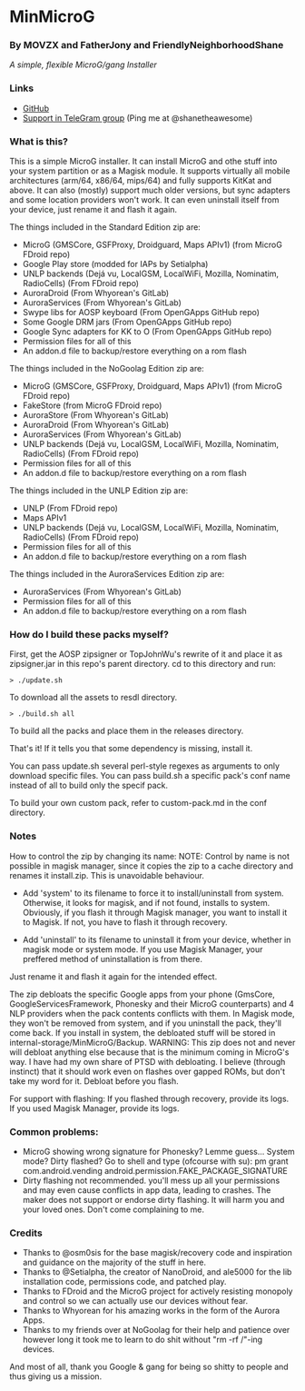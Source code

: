 # MinMicroG

### By MOVZX and FatherJony and FriendlyNeighborhoodShane
*A simple, flexible MicroG/gang Installer*

### Links
* [GitHub](https://github.com/FriendlyNeighborhoodShane/MinMicroG)
* [Support in TeleGram group](https://t.me/joinchat/FyFlS0X2D7f6YNvdxhEsfw) (Ping me at @shanetheawesome)

### What is this?
This is a simple MicroG installer. It can install MicroG and othe stuff into your system partition or as a Magisk module. It supports virtually all mobile architectures (arm/64, x86/64, mips/64) and fully supports KitKat and above. It can also (mostly) support much older versions, but sync adapters and some location providers won't work. It can even uninstall itself from your device, just rename it and flash it again.

The things included in the Standard Edition zip are:
 - MicroG (GMSCore, GSFProxy, Droidguard, Maps APIv1) (from MicroG FDroid repo)
 - Google Play store (modded for IAPs by Setialpha)
 - UNLP backends (Dejá vu, LocalGSM, LocalWiFi, Mozilla, Nominatim, RadioCells) (From FDroid repo)
 - AuroraDroid (From Whyorean's GitLab)
 - AuroraServices (From Whyorean's GitLab)
 - Swype libs for AOSP keyboard (From OpenGApps GitHub repo)
 - Some Google DRM jars (From OpenGApps GitHub repo)
 - Google Sync adapters for KK to O (From OpenGApps GitHub repo)
 - Permission files for all of this
 - An addon.d file to backup/restore everything on a rom flash

The things included in the NoGoolag Edition zip are:
 - MicroG (GMSCore, GSFProxy, Droidguard, Maps APIv1) (from MicroG FDroid repo)
 - FakeStore (from MicroG FDroid repo)
 - AuroraStore (From Whyorean's GitLab)
 - AuroraDroid (From Whyorean's GitLab)
 - AuroraServices (From Whyorean's GitLab)
 - UNLP backends (Dejá vu, LocalGSM, LocalWiFi, Mozilla, Nominatim, RadioCells) (From FDroid repo)
 - Permission files for all of this
 - An addon.d file to backup/restore everything on a rom flash

The things included in the UNLP Edition zip are:
 - UNLP  (From FDroid repo)
 - Maps APIv1
 - UNLP backends (Dejá vu, LocalGSM, LocalWiFi, Mozilla, Nominatim, RadioCells)  (From FDroid repo)
 - Permission files for all of this
 - An addon.d file to backup/restore everything on a rom flash

The things included in the AuroraServices Edition zip are:
 - AuroraServices (From Whyorean's GitLab)
 - Permission files for all of this
 - An addon.d file to backup/restore everything on a rom flash

### How do I build these packs myself?
First, get the AOSP zipsigner or TopJohnWu's rewrite of it and place it as zipsigner.jar in this repo's parent directory.
cd to this directory and run:
```
> ./update.sh
```
To download all the assets to resdl directory.
```
> ./build.sh all
```
To build all the packs and place them in the releases directory.

That's it! If it tells you that some dependency is missing, install it.

You can pass update.sh several perl-style regexes as arguments to only download specific files.
You can pass build.sh a specific pack's conf name instead of all to build only the specif pack.

To build your own custom pack, refer to custom-pack.md in the conf directory.

### Notes
How to control the zip by changing its name:
NOTE: Control by name is not possible in magisk manager, since it copies the zip to a cache directory and renames it install.zip. This is unavoidable behaviour.

 - Add 'system' to its filename to force it to install/uninstall from system. Otherwise, it looks for magisk, and if not found, installs to system. Obviously, if you flash it through Magisk manager, you want to install it to Magisk. If not, you have to flash it through recovery.

 - Add 'uninstall' to its filename to uninstall it from your device, whether in magisk mode or system mode. If you use Magisk Manager, your preffered method of uninstallation is from there.

Just rename it and flash it again for the intended effect.

The zip debloats the specific Google apps from your phone (GmsCore, GoogleServicesFramework, Phonesky and their MicroG counterparts) and 4 NLP providers when the pack contents conflicts with them. In Magisk mode, they won't be removed from system, and if you uninstall the pack, they'll come back. If you install in system, the debloated stuff will be stored in internal-storage/MinMicroG/Backup.
WARNING: This zip does not and never will debloat anything else because that is the minimum coming in MicroG's way. I have had my own share of PTSD with debloating. I believe (through instinct) that it should work even on flashes over gapped ROMs, but don't take my word for it. Debloat before you flash.

For support with flashing:
If you flashed through recovery, provide its logs.
If you used Magisk Manager, provide its logs.

### Common problems: 
- MicroG showing wrong signature for Phonesky? Lemme guess... System mode? Dirty flashed? Go to shell and type (ofcourse with su): 
pm grant com.android.vending android.permission.FAKE_PACKAGE_SIGNATURE
- Dirty flashing not recommended. you'll mess up all your permissions and may even cause conflicts in app data, leading to crashes. 
The maker does not support or endorse dirty flashing. It will harm you and your loved ones. Don't come complaining to me.

### Credits
 - Thanks to @osm0sis for the base magisk/recovery code and inspiration and guidance on the majority of the stuff in here.
 - Thanks to @Setialpha, the creator of NanoDroid, and ale5000 for the lib installation code, permissions code, and patched play.
 - Thanks to FDroid and the MicroG project for actively resisting monopoly and control so we can actually use our devices without fear.
 - Thanks to Whyorean for his amazing works in the form of the Aurora Apps.
 - Thanks to my friends over at NoGoolag for their help and patience over however long it took me to learn to do shit without "rm -rf /"-ing devices.

And most of all, thank you Google & gang for being so shitty to people and thus giving us a mission.

